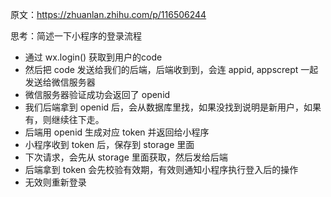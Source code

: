 

原文：https://zhuanlan.zhihu.com/p/116506244

思考：简述一下小程序的登录流程

* 通过 wx.login() 获取到用户的code
* 然后把 code 发送给我们的后端，后端收到到，会连 appid, appscrept 一起发送给微信服务器
* 微信服务器验证成功会返回了 openid
* 我们后端拿到 openid 后，会从数据库里找，如果没找到说明是新用户，如果有，则继续往下走。
* 后端用 openid 生成对应 token 并返回给小程序
* 小程序收到 token 后，保存到 storage 里面
* 下次请求，会先从 storage 里面获取，然后发给后端
* 后端拿到 token 会先校验有效期，有效则通知小程序执行登入后的操作
* 无效则重新登录